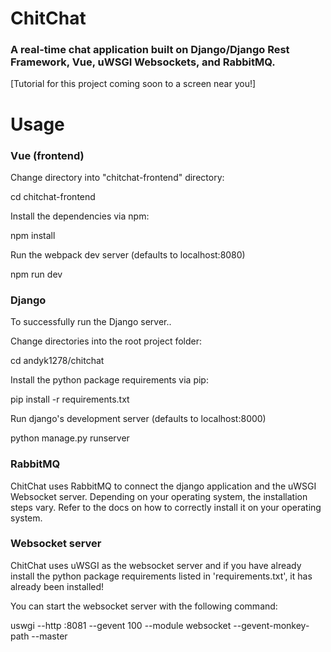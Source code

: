 # ChitChat
### A real-time chat application built on Django/Django Rest Framework, Vue, uWSGI Websockets, and RabbitMQ. 
[Tutorial for this project coming soon to a screen near you!]

# Usage
### Vue (frontend)
Change directory into "chitchat-frontend" directory:

cd chitchat-frontend

Install the dependencies via npm:

npm install

Run the webpack dev server (defaults to localhost:8080)

npm run dev


### Django
To successfully run the Django server..

Change directories into the root project folder:

cd andyk1278/chitchat

Install the python package requirements via pip:

pip install -r requirements.txt

Run django's development server (defaults to localhost:8000)

python manage.py runserver


### RabbitMQ
ChitChat uses RabbitMQ to connect the django application and the uWSGI Websocket server. Depending on your operating system, the installation steps vary.
Refer to the docs on how to correctly install it on your operating system.


### Websocket server
ChitChat uses uWSGI as the websocket server and if you have already install the python package requirements listed in 'requirements.txt', it has already been installed!

You can start the websocket server with the following command:

uswgi --http :8081 --gevent 100 --module websocket --gevent-monkey-path --master
